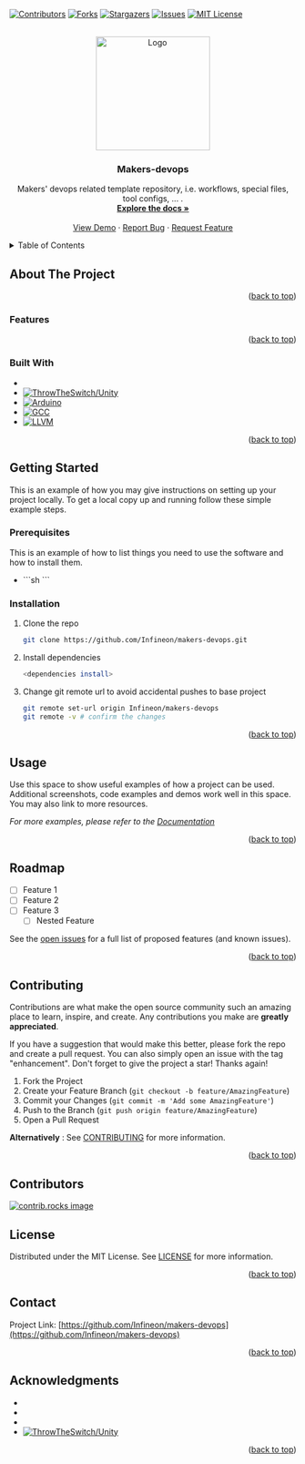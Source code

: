 <a id="readme-top"></a>



<!-- PROJECT SHIELDS -->
<!--
*** I'm using markdown "reference style" links for readability.
*** Reference links are enclosed in brackets [ ] instead of parentheses ( ).
*** See the bottom of this document for the declaration of the reference variables
*** for contributors-url, forks-url, etc. This is an optional, concise syntax you may use.
*** https://www.markdownguide.org/basic-syntax/#reference-style-links
-->
[![Contributors][contributors-shield]][contributors-url]
[![Forks][forks-shield]][forks-url]
[![Stargazers][stars-shield]][stars-url]
[![Issues][issues-shield]][issues-url]
[![MIT License][license-shield]][license-url]



<!-- PROJECT LOGO -->
<br />
<div align="center">
  <a href="https://github.com/Infineon/makers-devops">
    <img src="https://img.shields.io/badge/Arduino-white?style=plastic&logo=arduino&logoColor=00878F" alt="Logo" width="200">
  </a>

<h3 align="center">Makers-devops</h3>

  <p align="center">
    Makers' devops related template repository, i.e. workflows, special files, tool configs, ... .
    <br />
    <a href="https://github.com/Infineon/makers-devops"><strong>Explore the docs »</strong></a>
    <br />
    <br />
    <a href="https://github.com/Infineon/makers-devops">View Demo</a>
    ·
    <a href="https://github.com/Infineon/makers-devops/issues/new?labels=bug&template=bug_report_template.md">Report Bug</a>
    ·
    <a href="https://github.com/Infineon/makers-devops/issues/new?labels=enhancement&template=issue_template.md">Request Feature</a>
  </p>
</div>



<!-- TABLE OF CONTENTS -->
<details>
  <summary>Table of Contents</summary>
  <ol>
    <li>
      <a href="#about-the-project">About The Project</a>
      <ul>
        <li><a href="#features">Features</a></li>
        <li><a href="#built-with">Built With</a></li>
      </ul>
    </li>
    <li>
      <a href="#getting-started">Getting Started</a>
      <ul>
        <li><a href="#prerequisites">Prerequisites</a></li>
        <li><a href="#installation">Installation</a></li>
      </ul>
    </li>
    <li><a href="#usage">Usage</a></li>
    <li><a href="#roadmap">Roadmap</a></li>
    <li><a href="#contributing">Contributing</a></li>
    <li><a href="#license">License</a></li>
    <li><a href="#contact">Contact</a></li>
    <li><a href="#acknowledgments">Acknowledgments</a></li>
  </ol>
</details>



<!-- ABOUT THE PROJECT -->
## About The Project


<p align="right">(<a href="#readme-top">back to top</a>)</p>

### Features

<p align="right">(<a href="#readme-top">back to top</a>)</p>

### Built With

<!-- * [![Next][Next.js]][Next-url]
* [![React][React.js]][React-url]
* [![Vue][Vue.js]][Vue-url]
* [![Angular][Angular.io]][Angular-url]
* [![Svelte][Svelte.dev]][Svelte-url]
* [![Laravel][Laravel.com]][Laravel-url]
* [![Bootstrap][Bootstrap.com]][Bootstrap-url]
* [![JQuery][JQuery.com]][JQuery-url] -->
*
* [![ThrowTheSwitch/Unity][Unity-logo]][Unity-url]
* [![Arduino][Arduino-logo]][Arduino-url]
* [![GCC][GCC-logo]][GCC-url]
* [![LLVM][LLVM-logo]][LLVM-url]
<!-- * [![MicroPython][MPY-logo]][MPY-url]
* [![ModusToolBox][MTB-logo]][MTB-url]
* [![Python][Python-logo]][Python-url] -->

<p align="right">(<a href="#readme-top">back to top</a>)</p>



<!-- GETTING STARTED -->
## Getting Started

This is an example of how you may give instructions on setting up your project locally.
To get a local copy up and running follow these simple example steps.

### Prerequisites

This is an example of how to list things you need to use the software and how to install them.
* <tool>
  ```sh
  <tool install >
  ```

### Installation

1. Clone the repo
   ```sh
   git clone https://github.com/Infineon/makers-devops.git
   ```
2. Install dependencies
   ```sh
   <dependencies install>
   ```
3. Change git remote url to avoid accidental pushes to base project
   ```sh
   git remote set-url origin Infineon/makers-devops
   git remote -v # confirm the changes
   ```

<p align="right">(<a href="#readme-top">back to top</a>)</p>



<!-- USAGE EXAMPLES -->
## Usage

Use this space to show useful examples of how a project can be used. Additional screenshots, code examples and demos work well in this space. You may also link to more resources.

_For more examples, please refer to the [Documentation](https://github.com/Infineon/makers-devops/blob/main/README.md)_

<p align="right">(<a href="#readme-top">back to top</a>)</p>



<!-- ROADMAP -->
## Roadmap

- [ ] Feature 1
- [ ] Feature 2
- [ ] Feature 3
    - [ ] Nested Feature

See the [open issues](https://github.com/Infineon/makers-devops/issues) for a full list of proposed features (and known issues).

<p align="right">(<a href="#readme-top">back to top</a>)</p>



<!-- CONTRIBUTING -->
## Contributing

Contributions are what make the open source community such an amazing place to learn, inspire, and create. Any contributions you make are **greatly appreciated**.

If you have a suggestion that would make this better, please fork the repo and create a pull request. You can also simply open an issue with the tag "enhancement".
Don't forget to give the project a star! Thanks again!

1. Fork the Project
2. Create your Feature Branch (`git checkout -b feature/AmazingFeature`)
3. Commit your Changes (`git commit -m 'Add some AmazingFeature'`)
4. Push to the Branch (`git push origin feature/AmazingFeature`)
5. Open a Pull Request

<b>Alternatively</b> : See [CONTRIBUTING](CONTRIBUTING.md) for more information.

<p align="right">(<a href="#readme-top">back to top</a>)</p>


<!-- CONTRIBUTORS -->
## Contributors

<a href="https://github.com/Infineon/makers-devops/graphs/contributors">
  <img src="https://contrib.rocks/image?repo=Infineon/makers-devops" alt="contrib.rocks image" />
</a>



<!-- LICENSE -->
## License

Distributed under the MIT License. See [LICENSE](LICENSE) for more information.

<p align="right">(<a href="#readme-top">back to top</a>)</p>



<!-- CONTACT -->
## Contact

<!-- Your Name - [](https://) - email@address -->

Project Link: [https://github.com/Infineon/makers-devops](https://github.com/Infineon/makers-devops)

<p align="right">(<a href="#readme-top">back to top</a>)</p>



<!-- ACKNOWLEDGMENTS -->
## Acknowledgments

* []()
* []()
* []()
* [![ThrowTheSwitch/Unity][Unity-logo]][Unity-url]

<p align="right">(<a href="#readme-top">back to top</a>)</p>



<!-- MARKDOWN LINKS & IMAGES -->
<!-- https://www.markdownguide.org/basic-syntax/#reference-style-links -->
[contributors-shield]: https://img.shields.io/github/contributors/Infineon/makers-devops.svg?style=plastic
[contributors-url]: https://github.com/Infineon/makers-devops/graphs/contributors
[forks-shield]: https://img.shields.io/github/forks/Infineon/makers-devops.svg?style=plastic
[forks-url]: https://github.com/Infineon/makers-devops/network/members
[stars-shield]: https://img.shields.io/github/stars/Infineon/makers-devops.svg?style=plastic
[stars-url]: https://github.com/Infineon/makers-devops/stargazers
[issues-shield]: https://img.shields.io/github/issues/Infineon/makers-devops.svg?style=plastic
[issues-url]: https://github.com/Infineon/makers-devops/issues
[license-shield]: https://img.shields.io/github/license/Infineon/makers-devops.svg?style=plastic
[license-url]: https://github.com/Infineon/makers-devops/blob/master/LICENSE

[product-screenshot]: images/screenshot.png

<!-- [Next.js]: https://img.shields.io/badge/next.js-000000?style=plastic&logo=nextdotjs&logoColor=white
[Next-url]: https://nextjs.org/
[React.js]: https://img.shields.io/badge/React-20232A?style=plastic&logo=react&logoColor=61DAFB
[React-url]: https://reactjs.org/
[Vue.js]: https://img.shields.io/badge/Vue.js-35495E?style=plastic&logo=vuedotjs&logoColor=4FC08D
[Vue-url]: https://vuejs.org/
[Angular.io]: https://img.shields.io/badge/Angular-DD0031?style=plastic&logo=angular&logoColor=white
[Angular-url]: https://angular.io/
[Svelte.dev]: https://img.shields.io/badge/Svelte-4A4A55?style=plastic&logo=svelte&logoColor=FF3E00
[Svelte-url]: https://svelte.dev/
[Laravel.com]: https://img.shields.io/badge/Laravel-FF2D20?style=plastic&logo=laravel&logoColor=white
[Laravel-url]: https://laravel.com
[Bootstrap.com]: https://img.shields.io/badge/Bootstrap-563D7C?style=plastic&logo=bootstrap&logoColor=white
[Bootstrap-url]: https://getbootstrap.com
[JQuery.com]: https://img.shields.io/badge/jQuery-0769AD?style=plastic&logo=jquery&logoColor=white
[JQuery-url]: https://jquery.com -->


[Unity-logo]: https://img.shields.io/badge/ThrowTheSwitch_%2f_Unity-white?style=plastic
[Unity-url]: https://www.throwtheswitch.org/unity

[Arduino-logo]: https://img.shields.io/badge/Arduino-white?style=plastic&logo=arduino&logoColor=00878F
[Arduino-url]: https://www.arduino.org/

[GCC-logo]: https://img.shields.io/badge/GNU-white?style=plastic&logo=gnu&logoColor=A42E2B
[GCC-url]: https://www.gnu.org/

[LLVM-logo]: https://img.shields.io/badge/LLVM-white?style=plastic&logo=llvm&logoColor=262D3A
[LLVM-url]: https://www.llvm.org/

<!-- [MPY-logo]: https://img.shields.io/badge/MicroPython-white?style=plastic&logo=micropython&logoColor=262D3A
[MPY-url]: https://www.micropython.org/

[MTB-logo]: https://img.shields.io/badge/ModusToolBox-white?style=plastic
[MTB-url]: https://www.infineon.com/cms/en/design-support/tools/sdk/modustoolbox-software/

[Python-logo]: https://img.shields.io/badge/Python-white?style=plastic&logo=python&logoColor=3776AB
[Python-url]: https://www.python.org/ -->
